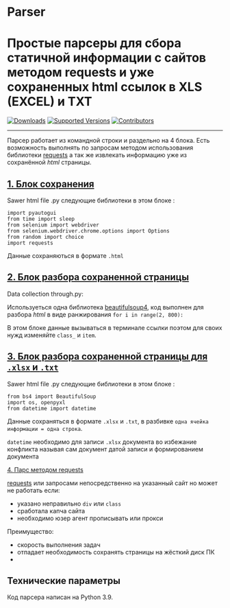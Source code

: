 # Parser
Простые парсеры для сбора статичной информации с сайтов методом requests и уже сохраненных html ссылок в XLS (EXCEL) и TXT
==============================

[![Downloads](https://pepy.tech/badge/requests/month)](https://pepy.tech/project/requests)
[![Supported Versions](https://img.shields.io/pypi/pyversions/requests.svg)](https://pypi.org/project/requests)
[![Contributors](https://img.shields.io/github/contributors/psf/requests.svg)](https://github.com/psf/requests/graphs/contributors)

------------------------------

Парсер работает из командной строки и раздельно на 4 блока. Есть возможность выполнять по запросам методом использования библиотеки [requests](https://pypi.org/project/requests/) а так же извлекать информацию уже из сохранённой *html* страницы.


## [1. Блок сохранения](https://github.com/ViRonin/Parser/blob/main/Parser%20py/Sawer%20html%20file%20.py) 


Sawer html file .py следующие библиотеки в этом блоке :	  

	import pyautogui
	from time import sleep
	from selenium import webdriver
	from selenium.webdriver.chrome.options import Options
	from random import choice
	import requests

Данные сохраняються в формате `.html`


## [2. Блок разбора сохраненной страницы](https://github.com/ViRonin/Parser/blob/main/Parser%20py/Data%20collection%20through.py) 

Data collection through.py:

Используеться одна библиотека [beautifulsoup4](https://pypi.org/project/beautifulsoup4/), код выполнен для разбора *html* в виде ранжирования `for i in range(2, 800):` 

В этом блоке данные вызываться в терминале ссылки поэтом для своих нужд изменяйте `class_` и `item`.

## [3. Блок разбора сохраненной страницы для `.xlsx` и `.txt`](https://github.com/ViRonin/Parser/blob/main/Parser%20py/Pars%20in%20Exel%20and%20text.py)
Sawer html file .py следующие библиотеки в этом блоке :	  

	from bs4 import BeautifulSoup
	import os, openpyxl
	from datetime import datetime

Данные сохраняться в формате `.xlsx` и `.txt`, в разбивке `одна ячейка информации = одна строка`. 

`datetime` необходимо для записи `.xlsx` документа во избежание конфликта называя сам документ датой записи и формированием документа


[4. Парс методом requests](https://github.com/ViRonin/Parser/blob/main/Parser%20py/With%20requests%20.py)

[requests](https://pypi.org/project/requests/) или запросами непосредственно на указанный сайт но может не работать если:

- указано неправильно `div` или `class`
- сработала капча сайта
- необходимо юзер агент прописывать или прокси


Преимущество: 
- скорость выполнения задач
- отпадает необходимость сохранять страницы на жёсткий диск ПК
-   


## Технические параметры

Код парсера написан на Python 3.9.
